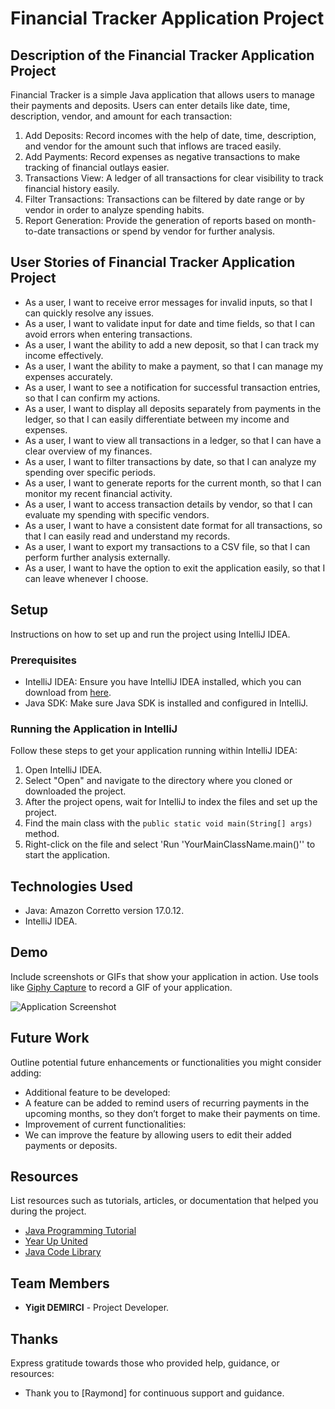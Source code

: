 # Financial Tracker Application Project

## Description of the Financial Tracker Application Project

Financial Tracker is a simple Java application that allows users to manage their payments and deposits.
Users can enter details like date, time, description, vendor, and amount for each transaction:

1. Add Deposits: Record incomes with the help of date, time, description, and vendor for the amount such that inflows are traced easily.
2. Add Payments: Record expenses as negative transactions to make tracking of financial outlays easier.
3. Transactions View: A ledger of all transactions for clear visibility to track financial history easily.
4. Filter Transactions: Transactions can be filtered by date range or by vendor in order to analyze spending habits.
5. Report Generation: Provide the generation of reports based on month-to-date transactions or spend by vendor for further analysis.

## User Stories of Financial Tracker Application Project

- As a user, I want to receive error messages for invalid inputs, so that I can quickly resolve any issues.
- As a user, I want to validate input for date and time fields, so that I can avoid errors when entering transactions.
- As a user, I want the ability to add a new deposit, so that I can track my income effectively.
- As a user, I want the ability to make a payment, so that I can manage my expenses accurately.
- As a user, I want to see a notification for successful transaction entries, so that I can confirm my actions.
- As a user, I want to display all deposits separately from payments in the ledger, so that I can easily differentiate between my income and expenses.
- As a user, I want to view all transactions in a ledger, so that I can have a clear overview of my finances.
- As a user, I want to filter transactions by date, so that I can analyze my spending over specific periods.
- As a user, I want to generate reports for the current month, so that I can monitor my recent financial activity.
- As a user, I want to access transaction details by vendor, so that I can evaluate my spending with specific vendors.
- As a user, I want to have a consistent date format for all transactions, so that I can easily read and understand my records.
- As a user, I want to export my transactions to a CSV file, so that I can perform further analysis externally.
- As a user, I want to have the option to exit the application easily, so that I can leave whenever I choose.


## Setup

Instructions on how to set up and run the project using IntelliJ IDEA.

### Prerequisites

- IntelliJ IDEA: Ensure you have IntelliJ IDEA installed, which you can download from [here](https://www.jetbrains.com/idea/download/).
- Java SDK: Make sure Java SDK is installed and configured in IntelliJ.

### Running the Application in IntelliJ

Follow these steps to get your application running within IntelliJ IDEA:

1. Open IntelliJ IDEA.
2. Select "Open" and navigate to the directory where you cloned or downloaded the project.
3. After the project opens, wait for IntelliJ to index the files and set up the project.
4. Find the main class with the `public static void main(String[] args)` method.
5. Right-click on the file and select 'Run 'YourMainClassName.main()'' to start the application.

## Technologies Used
- Java: Amazon Corretto version 17.0.12.
- IntelliJ IDEA.

## Demo

Include screenshots or GIFs that show your application in action. Use tools like [Giphy Capture](https://giphy.com/apps/giphycapture) to record a GIF of your application.

![Application Screenshot](path/to/your/screenshot.png)

## Future Work

Outline potential future enhancements or functionalities you might consider adding:

- Additional feature to be developed:
- A feature can be added to remind users of recurring payments in the upcoming months, so they don’t forget to make their payments on time.
- Improvement of current functionalities:
- We can improve the feature by allowing users to edit their added payments or deposits.

## Resources

List resources such as tutorials, articles, or documentation that helped you during the project.

- [Java Programming Tutorial](https://www.w3schools.com/java)
- [Year Up United](https://yearup.brightspace.com/d2l/home/8605)
- [Java Code Library](https://www.baeldung.com/java-current-month-start-date#:~:text=Using%20the%20LocalDate%20Class,date%20with%20the%20day%20altered.)

## Team Members

- **Yigit DEMIRCI** - Project Developer.


## Thanks

Express gratitude towards those who provided help, guidance, or resources:

- Thank you to [Raymond] for continuous support and guidance.